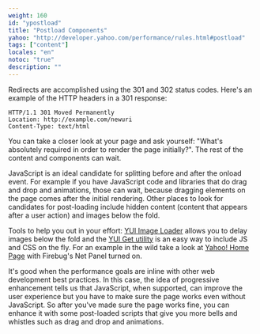 ```yaml
---
weight: 160
id: "ypostload"
title: "Postload Components"
yahoo: "http://developer.yahoo.com/performance/rules.html#postload"
tags: ["content"]
locales: "en"
notoc: "true"
description: ""
---
```


Redirects are accomplished using the 301 and 302 status codes. Here's an example of the HTTP headers in a 301 response:

~~~
HTTP/1.1 301 Moved Permanently
Location: http://example.com/newuri
Content-Type: text/html
~~~

You can take a closer look at your page and ask yourself: "What's absolutely required in order to render the page initially?". The rest of the content and components can wait.

JavaScript is an ideal candidate for splitting before and after the onload event. For example if you have JavaScript code and libraries that do drag and drop and animations, those can wait, because dragging elements on the page comes after the initial rendering. Other places to look for candidates for post-loading include hidden content (content that appears after a user action) and images below the fold.

Tools to help you out in your effort: [YUI Image Loader](http://developer.yahoo.com/yui/imageloader/) allows you to delay images below the fold and the [YUI Get utility](http://developer.yahoo.com/yui/get/) is an easy way to include JS and CSS on the fly. For an example in the wild take a look at [Yahoo! Home Page](http://www.yahoo.com) with Firebug's Net Panel turned on.

It's good when the performance goals are inline with other web development best practices. In this case, the idea of progressive enhancement tells us that JavaScript, when supported, can improve the user experience but you have to make sure the page works even without JavaScript. So after you've made sure the page works fine, you can enhance it with some post-loaded scripts that give you more bells and whistles such as drag and drop and animations.